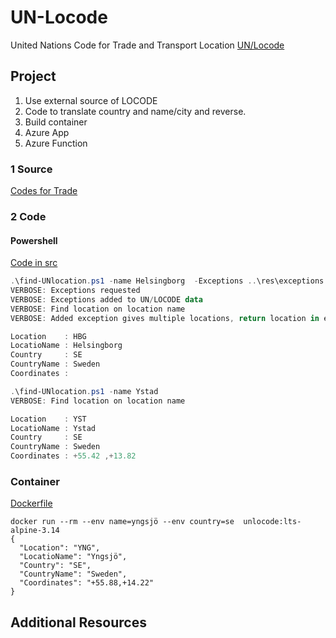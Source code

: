 # UN-Locode
United Nations Code for Trade and Transport Location 
[UN/Locode](https://unece.org/trade/cefact/UNLOCODE-Download)

## Project 
1. Use external source of LOCODE 
2. Code to translate country and name/city and reverse. 
3. Build container
4. Azure App
5. Azure Function

### 1 Source
[Codes for Trade](https://unece.org/trade/cefact/UNLOCODE-Download)

### 2 Code

#### Powershell
[Code in src](/src/find-UNlocation.ps1)
```powershell
.\find-UNlocation.ps1 -name Helsingborg  -Exceptions ..\res\exceptions.json -Verbose
VERBOSE: Exceptions requested
VERBOSE: Exceptions added to UN/LOCODE data
VERBOSE: Find location on location name
VERBOSE: Added exception gives multiple locations, return location in exception

Location    : HBG
LocatioName : Helsingborg
Country     : SE
CountryName : Sweden
Coordinates : 
```

```powershell
.\find-UNlocation.ps1 -name Ystad
VERBOSE: Find location on location name

Location    : YST
LocatioName : Ystad
Country     : SE
CountryName : Sweden
Coordinates : +55.42 ,+13.82
```

### Container
[Dockerfile](/container/dockerfile)
```docker
docker run --rm --env name=yngsjö --env country=se  unlocode:lts-alpine-3.14
{
  "Location": "YNG",
  "LocatioName": "Yngsjö",
  "Country": "SE",
  "CountryName": "Sweden",
  "Coordinates": "+55.88,+14.22"
}
```

## Additional Resources